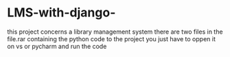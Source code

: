 # LMS-with-django-
this project concerns a library management system
there are two files in the file.rar containing the python code to the project
you just have to oppen it on vs or pycharm and run the code
